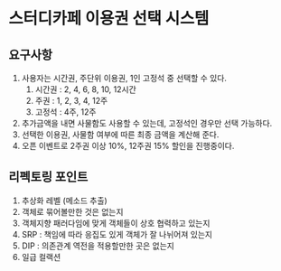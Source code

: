 # 스터디카페 이용권 선택 시스템 
## 요구사항
1. 사용자는 시간권, 주단위 이용권, 1인 고정석 중 선택할 수 있다.
   1. 시간권 : 2, 4, 6, 8, 10, 12시간
   2. 주권 : 1, 2, 3, 4, 12주
   3. 고정석 : 4주, 12주
2. 추가금액을 내면 사물함도 사용할 수 있는데, 고정석인 경우만 선택 가능하다.
3. 선택한 이용권, 사물함 여부에 따른 최종 금액을 계산해 준다.
4. 오픈 이벤트로 2주권 이상 10%, 12주권 15% 할인을 진행중이다.

## 리펙토링 포인트
1. 추상화 레벨 (메소드 추출)
2. 객체로 묶어볼만한 것은 없는지
3. 객체지향 패러다임에 맞게 객체들이 상호 협력하고 있는지
4. SRP : 책임에 따라 응집도 있게 객체가 잘 나뉘어져 있는지
5. DIP : 의존관계 역전을 적용할만한 곳은 없는지
6. 일급 컬랙션